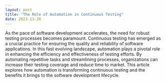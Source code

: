 ```yaml
---
layout: post
title: "The Role of Automation in Continuous Testing"
date: 2023-11-20
---
```


As the pace of software development accelerates, the need for robust testing processes becomes paramount. Continuous testing has emerged as a crucial practice for ensuring the quality and reliability of software applications. In this fast evolving landscape, automation plays a pivotal role in enhancing the efficiency and effectiveness of testing efforts. By automating repetitive tasks and streamlining processes, organizations can increase their testing coverage and reduce time to market. This article explores how automation is transforming continuous testing and the benefits it brings to the software development lifecycle.
